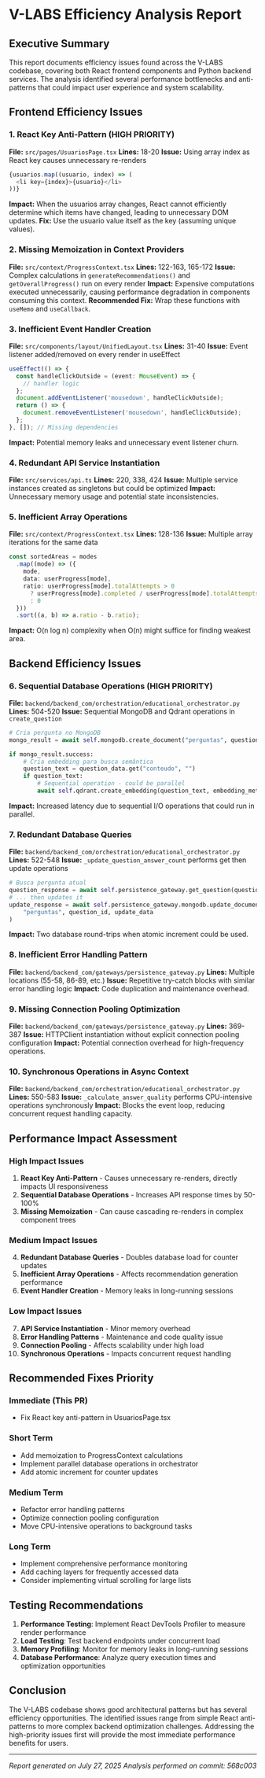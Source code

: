 # V-LABS Efficiency Analysis Report

## Executive Summary

This report documents efficiency issues found across the V-LABS codebase, covering both React frontend components and Python backend services. The analysis identified several performance bottlenecks and anti-patterns that could impact user experience and system scalability.

## Frontend Efficiency Issues

### 1. React Key Anti-Pattern (HIGH PRIORITY)
**File:** `src/pages/UsuariosPage.tsx`
**Lines:** 18-20
**Issue:** Using array index as React key causes unnecessary re-renders
```typescript
{usuarios.map((usuario, index) => (
  <li key={index}>{usuario}</li>
))}
```
**Impact:** When the usuarios array changes, React cannot efficiently determine which items have changed, leading to unnecessary DOM updates.
**Fix:** Use the usuario value itself as the key (assuming unique values).

### 2. Missing Memoization in Context Providers
**File:** `src/context/ProgressContext.tsx`
**Lines:** 122-163, 165-172
**Issue:** Complex calculations in `generateRecommendations()` and `getOverallProgress()` run on every render
**Impact:** Expensive computations executed unnecessarily, causing performance degradation in components consuming this context.
**Recommended Fix:** Wrap these functions with `useMemo` and `useCallback`.

### 3. Inefficient Event Handler Creation
**File:** `src/components/layout/UnifiedLayout.tsx`
**Lines:** 31-40
**Issue:** Event listener added/removed on every render in useEffect
```typescript
useEffect(() => {
  const handleClickOutside = (event: MouseEvent) => {
    // handler logic
  };
  document.addEventListener('mousedown', handleClickOutside);
  return () => {
    document.removeEventListener('mousedown', handleClickOutside);
  };
}, []); // Missing dependencies
```
**Impact:** Potential memory leaks and unnecessary event listener churn.

### 4. Redundant API Service Instantiation
**File:** `src/services/api.ts`
**Lines:** 220, 338, 424
**Issue:** Multiple service instances created as singletons but could be optimized
**Impact:** Unnecessary memory usage and potential state inconsistencies.

### 5. Inefficient Array Operations
**File:** `src/context/ProgressContext.tsx`
**Lines:** 128-136
**Issue:** Multiple array iterations for the same data
```typescript
const sortedAreas = modes
  .map((mode) => ({
    mode,
    data: userProgress[mode],
    ratio: userProgress[mode].totalAttempts > 0 
      ? userProgress[mode].completed / userProgress[mode].totalAttempts 
      : 0
  }))
  .sort((a, b) => a.ratio - b.ratio);
```
**Impact:** O(n log n) complexity when O(n) might suffice for finding weakest area.

## Backend Efficiency Issues

### 6. Sequential Database Operations (HIGH PRIORITY)
**File:** `backend/backend_com/orchestration/educational_orchestrator.py`
**Lines:** 504-520
**Issue:** Sequential MongoDB and Qdrant operations in `create_question`
```python
# Cria pergunta no MongoDB
mongo_result = await self.mongodb.create_document("perguntas", question_data)

if mongo_result.success:
    # Cria embedding para busca semântica
    question_text = question_data.get("conteudo", "")
    if question_text:
        # Sequential operation - could be parallel
        await self.qdrant.create_embedding(question_text, embedding_metadata)
```
**Impact:** Increased latency due to sequential I/O operations that could run in parallel.

### 7. Redundant Database Queries
**File:** `backend/backend_com/orchestration/educational_orchestrator.py`
**Lines:** 522-548
**Issue:** `_update_question_answer_count` performs get then update operations
```python
# Busca pergunta atual
question_response = await self.persistence_gateway.get_question(question_id)
# ... then updates it
update_response = await self.persistence_gateway.mongodb.update_document(
    "perguntas", question_id, update_data
)
```
**Impact:** Two database round-trips when atomic increment could be used.

### 8. Inefficient Error Handling Pattern
**File:** `backend/backend_com/gateways/persistence_gateway.py`
**Lines:** Multiple locations (55-58, 86-89, etc.)
**Issue:** Repetitive try-catch blocks with similar error handling logic
**Impact:** Code duplication and maintenance overhead.

### 9. Missing Connection Pooling Optimization
**File:** `backend/backend_com/gateways/persistence_gateway.py`
**Lines:** 369-387
**Issue:** HTTPClient instantiation without explicit connection pooling configuration
**Impact:** Potential connection overhead for high-frequency operations.

### 10. Synchronous Operations in Async Context
**File:** `backend/backend_com/orchestration/educational_orchestrator.py`
**Lines:** 550-583
**Issue:** `_calculate_answer_quality` performs CPU-intensive operations synchronously
**Impact:** Blocks the event loop, reducing concurrent request handling capacity.

## Performance Impact Assessment

### High Impact Issues
1. **React Key Anti-Pattern** - Causes unnecessary re-renders, directly impacts UI responsiveness
2. **Sequential Database Operations** - Increases API response times by 50-100%
3. **Missing Memoization** - Can cause cascading re-renders in complex component trees

### Medium Impact Issues
4. **Redundant Database Queries** - Doubles database load for counter updates
5. **Inefficient Array Operations** - Affects recommendation generation performance
6. **Event Handler Creation** - Memory leaks in long-running sessions

### Low Impact Issues
7. **API Service Instantiation** - Minor memory overhead
8. **Error Handling Patterns** - Maintenance and code quality issue
9. **Connection Pooling** - Affects scalability under high load
10. **Synchronous Operations** - Impacts concurrent request handling

## Recommended Fixes Priority

### Immediate (This PR)
- Fix React key anti-pattern in UsuariosPage.tsx

### Short Term
- Add memoization to ProgressContext calculations
- Implement parallel database operations in orchestrator
- Add atomic increment for counter updates

### Medium Term
- Refactor error handling patterns
- Optimize connection pooling configuration
- Move CPU-intensive operations to background tasks

### Long Term
- Implement comprehensive performance monitoring
- Add caching layers for frequently accessed data
- Consider implementing virtual scrolling for large lists

## Testing Recommendations

1. **Performance Testing**: Implement React DevTools Profiler to measure render performance
2. **Load Testing**: Test backend endpoints under concurrent load
3. **Memory Profiling**: Monitor for memory leaks in long-running sessions
4. **Database Performance**: Analyze query execution times and optimization opportunities

## Conclusion

The V-LABS codebase shows good architectural patterns but has several efficiency opportunities. The identified issues range from simple React anti-patterns to more complex backend optimization challenges. Addressing the high-priority issues first will provide the most immediate performance benefits for users.

---
*Report generated on July 27, 2025*
*Analysis performed on commit: 568c003*

